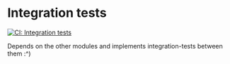 # Integration tests
[![CI: Integration tests](https://github.com/NDLANO/backend/actions/workflows/integration-tests_ci.yml/badge.svg)](https://github.com/NDLANO/backend/actions/workflows/integration-tests_ci.yml)

Depends on the other modules and implements integration-tests between them :^)

